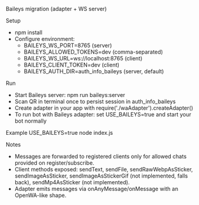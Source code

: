 Baileys migration (adapter + WS server)

Setup
- npm install
- Configure environment:
  - BAILEYS_WS_PORT=8765 (server)
  - BAILEYS_ALLOWED_TOKENS=dev (comma-separated)
  - BAILEYS_WS_URL=ws://localhost:8765 (client)
  - BAILEYS_CLIENT_TOKEN=dev (client)
  - BAILEYS_AUTH_DIR=auth_info_baileys (server, default)

Run
- Start Baileys server: npm run baileys:server
- Scan QR in terminal once to persist session in auth_info_baileys
- Create adapter in your app with require('./waAdapter').createAdapter()
- To run bot with Baileys adapter: set USE_BAILEYS=true and start your bot normally

Example
USE_BAILEYS=true node index.js

Notes
- Messages are forwarded to registered clients only for allowed chats provided on register/subscribe.
- Client methods exposed: sendText, sendFile, sendRawWebpAsSticker, sendImageAsSticker, sendImageAsStickerGif (not implemented, falls back), sendMp4AsSticker (not implemented).
- Adapter emits messages via onAnyMessage/onMessage with an OpenWA-like shape.